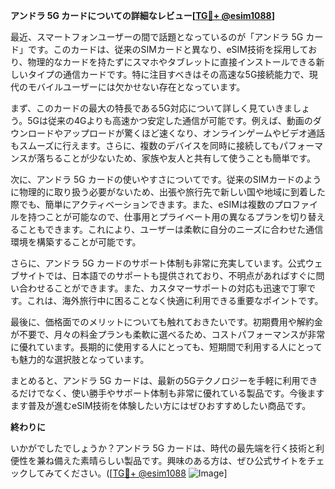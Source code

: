 **アンドラ 5G カードについての詳細なレビュー[[TG💪+ @esim1088](https://t.me/s/esim1088)]**

最近、スマートフォンユーザーの間で話題となっているのが「アンドラ 5G カード」です。このカードは、従来のSIMカードと異なり、eSIM技術を採用しており、物理的なカードを持たずにスマホやタブレットに直接インストールできる新しいタイプの通信カードです。特に注目すべきはその高速な5G接続能力で、現代のモバイルユーザーには欠かせない存在となっています。

まず、このカードの最大の特長である5G対応について詳しく見ていきましょう。5Gは従来の4Gよりも高速かつ安定した通信が可能です。例えば、動画のダウンロードやアップロードが驚くほど速くなり、オンラインゲームやビデオ通話もスムーズに行えます。さらに、複数のデバイスを同時に接続してもパフォーマンスが落ちることが少ないため、家族や友人と共有して使うことも簡単です。

次に、アンドラ 5G カードの使いやすさについてです。従来のSIMカードのように物理的に取り扱う必要がないため、出張や旅行先で新しい国や地域に到着した際でも、簡単にアクティベーションできます。また、eSIMは複数のプロファイルを持つことが可能なので、仕事用とプライベート用の異なるプランを切り替えることもできます。これにより、ユーザーは柔軟に自分のニーズに合わせた通信環境を構築することが可能です。

さらに、アンドラ 5G カードのサポート体制も非常に充実しています。公式ウェブサイトでは、日本語でのサポートも提供されており、不明点があればすぐに問い合わせることができます。また、カスタマーサポートの対応も迅速で丁寧です。これは、海外旅行中に困ることなく快適に利用できる重要なポイントです。

最後に、価格面でのメリットについても触れておきたいです。初期費用や解約金が不要で、月々の料金プランも柔軟に選べるため、コストパフォーマンスが非常に優れています。長期的に使用する人にとっても、短期間で利用する人にとっても魅力的な選択肢となっています。

まとめると、アンドラ 5G カードは、最新の5Gテクノロジーを手軽に利用できるだけでなく、使い勝手やサポート体制も非常に優れている製品です。今後ますます普及が進むeSIM技術を体験したい方にはぜひおすすめしたい商品です。

**終わりに**

いかがでしたでしょうか？アンドラ 5G カードは、時代の最先端を行く技術と利便性を兼ね備えた素晴らしい製品です。興味のある方は、ぜひ公式サイトをチェックしてみてください。([[TG💪+ @esim1088](https://t.me/s/esim1088) ![Image](https://i.postimg.cc/Y0z9fWf4/image.png)]